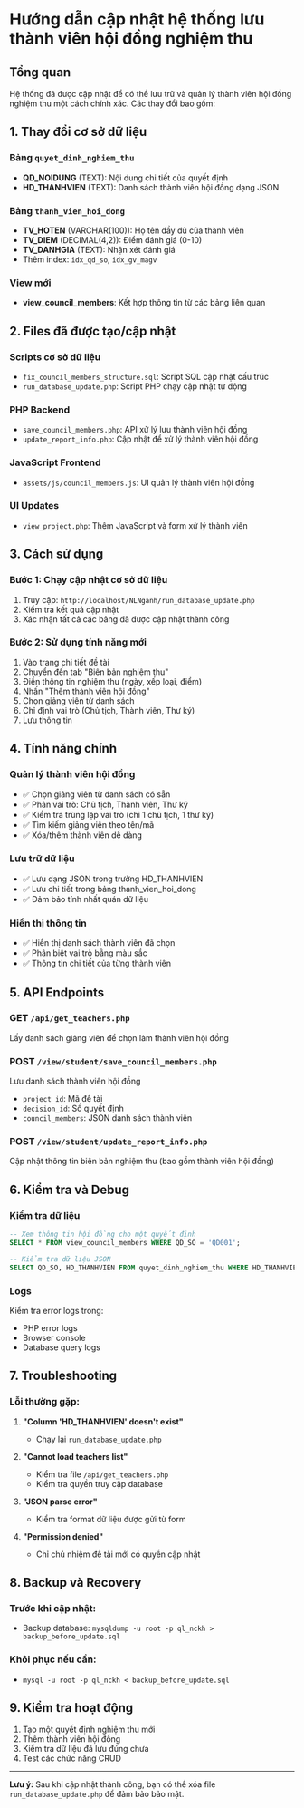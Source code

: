 # Hướng dẫn cập nhật hệ thống lưu thành viên hội đồng nghiệm thu

## Tổng quan
Hệ thống đã được cập nhật để có thể lưu trữ và quản lý thành viên hội đồng nghiệm thu một cách chính xác. Các thay đổi bao gồm:

## 1. Thay đổi cơ sở dữ liệu

### Bảng `quyet_dinh_nghiem_thu`
- **QD_NOIDUNG** (TEXT): Nội dung chi tiết của quyết định
- **HD_THANHVIEN** (TEXT): Danh sách thành viên hội đồng dạng JSON

### Bảng `thanh_vien_hoi_dong`
- **TV_HOTEN** (VARCHAR(100)): Họ tên đầy đủ của thành viên
- **TV_DIEM** (DECIMAL(4,2)): Điểm đánh giá (0-10)
- **TV_DANHGIA** (TEXT): Nhận xét đánh giá
- Thêm index: `idx_qd_so`, `idx_gv_magv`

### View mới
- **view_council_members**: Kết hợp thông tin từ các bảng liên quan

## 2. Files đã được tạo/cập nhật

### Scripts cơ sở dữ liệu
- `fix_council_members_structure.sql`: Script SQL cập nhật cấu trúc
- `run_database_update.php`: Script PHP chạy cập nhật tự động

### PHP Backend
- `save_council_members.php`: API xử lý lưu thành viên hội đồng
- `update_report_info.php`: Cập nhật để xử lý thành viên hội đồng

### JavaScript Frontend
- `assets/js/council_members.js`: UI quản lý thành viên hội đồng

### UI Updates
- `view_project.php`: Thêm JavaScript và form xử lý thành viên

## 3. Cách sử dụng

### Bước 1: Chạy cập nhật cơ sở dữ liệu
1. Truy cập: `http://localhost/NLNganh/run_database_update.php`
2. Kiểm tra kết quả cập nhật
3. Xác nhận tất cả các bảng đã được cập nhật thành công

### Bước 2: Sử dụng tính năng mới
1. Vào trang chi tiết đề tài
2. Chuyển đến tab "Biên bản nghiệm thu"
3. Điền thông tin nghiệm thu (ngày, xếp loại, điểm)
4. Nhấn "Thêm thành viên hội đồng"
5. Chọn giảng viên từ danh sách
6. Chỉ định vai trò (Chủ tịch, Thành viên, Thư ký)
7. Lưu thông tin

## 4. Tính năng chính

### Quản lý thành viên hội đồng
- ✅ Chọn giảng viên từ danh sách có sẵn
- ✅ Phân vai trò: Chủ tịch, Thành viên, Thư ký
- ✅ Kiểm tra trùng lặp vai trò (chỉ 1 chủ tịch, 1 thư ký)
- ✅ Tìm kiếm giảng viên theo tên/mã
- ✅ Xóa/thêm thành viên dễ dàng

### Lưu trữ dữ liệu
- ✅ Lưu dạng JSON trong trường HD_THANHVIEN
- ✅ Lưu chi tiết trong bảng thanh_vien_hoi_dong
- ✅ Đảm bảo tính nhất quán dữ liệu

### Hiển thị thông tin
- ✅ Hiển thị danh sách thành viên đã chọn
- ✅ Phân biệt vai trò bằng màu sắc
- ✅ Thông tin chi tiết của từng thành viên

## 5. API Endpoints

### GET `/api/get_teachers.php`
Lấy danh sách giảng viên để chọn làm thành viên hội đồng

### POST `/view/student/save_council_members.php`
Lưu danh sách thành viên hội đồng
- `project_id`: Mã đề tài
- `decision_id`: Số quyết định
- `council_members`: JSON danh sách thành viên

### POST `/view/student/update_report_info.php`
Cập nhật thông tin biên bản nghiệm thu (bao gồm thành viên hội đồng)

## 6. Kiểm tra và Debug

### Kiểm tra dữ liệu
```sql
-- Xem thông tin hội đồng cho một quyết định
SELECT * FROM view_council_members WHERE QD_SO = 'QD001';

-- Kiểm tra dữ liệu JSON
SELECT QD_SO, HD_THANHVIEN FROM quyet_dinh_nghiem_thu WHERE HD_THANHVIEN IS NOT NULL;
```

### Logs
Kiểm tra error logs trong:
- PHP error logs
- Browser console
- Database query logs

## 7. Troubleshooting

### Lỗi thường gặp:
1. **"Column 'HD_THANHVIEN' doesn't exist"**
   - Chạy lại `run_database_update.php`

2. **"Cannot load teachers list"**
   - Kiểm tra file `/api/get_teachers.php`
   - Kiểm tra quyền truy cập database

3. **"JSON parse error"**
   - Kiểm tra format dữ liệu được gửi từ form

4. **"Permission denied"**
   - Chỉ chủ nhiệm đề tài mới có quyền cập nhật

## 8. Backup và Recovery

### Trước khi cập nhật:
- Backup database: `mysqldump -u root -p ql_nckh > backup_before_update.sql`

### Khôi phục nếu cần:
- `mysql -u root -p ql_nckh < backup_before_update.sql`

## 9. Kiểm tra hoạt động

1. Tạo một quyết định nghiệm thu mới
2. Thêm thành viên hội đồng
3. Kiểm tra dữ liệu đã lưu đúng chưa
4. Test các chức năng CRUD

---

**Lưu ý:** Sau khi cập nhật thành công, bạn có thể xóa file `run_database_update.php` để đảm bảo bảo mật.
